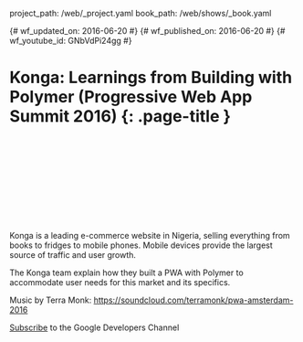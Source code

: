 project_path: /web/_project.yaml
book_path: /web/shows/_book.yaml

{# wf_updated_on: 2016-06-20 #}
{# wf_published_on: 2016-06-20 #}
{# wf_youtube_id: GNbVdPi24gg #}

# Konga: Learnings from Building with Polymer (Progressive Web App Summit 2016) {: .page-title }


<div class="video-wrapper">
  <iframe class="devsite-embedded-youtube-video" data-video-id="GNbVdPi24gg"
          data-autohide="1" data-showinfo="0" frameborder="0" allowfullscreen>
  </iframe>
</div>


Konga is a leading e-commerce website in Nigeria, selling everything from books to fridges to mobile phones. Mobile devices provide the largest source of traffic and user growth. 

The Konga team explain how they built a PWA with Polymer to accommodate user needs for this market and its specifics.

Music by Terra Monk: https://soundcloud.com/terramonk/pwa-amsterdam-2016

[Subscribe](https://goo.gl/LLLNvf) to the Google Developers Channel
